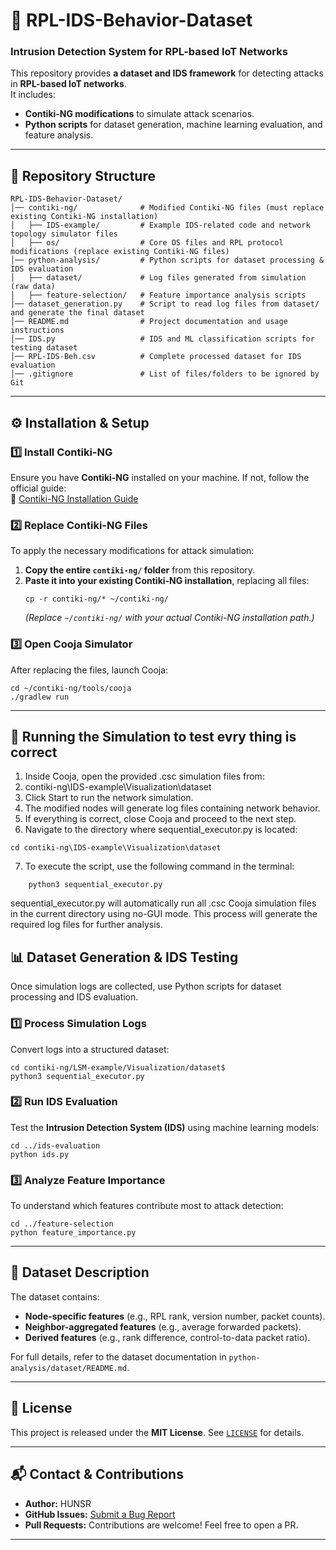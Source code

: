 # 📌 RPL-IDS-Behavior-Dataset
### Intrusion Detection System for RPL-based IoT Networks

This repository provides **a dataset and IDS framework** for detecting attacks in **RPL-based IoT networks**.  
It includes:
- **Contiki-NG modifications** to simulate attack scenarios.
- **Python scripts** for dataset generation, machine learning evaluation, and feature analysis.

---

## 📂 Repository Structure
```
RPL-IDS-Behavior-Dataset/
│── contiki-ng/              # Modified Contiki-NG files (must replace existing Contiki-NG installation)
│   ├── IDS-example/         # Example IDS-related code and network topology simulator files
│   ├── os/                  # Core OS files and RPL protocol modifications (replace existing Contiki-NG files)
│── python-analysis/         # Python scripts for dataset processing & IDS evaluation
│   ├── dataset/             # Log files generated from simulation (raw data)
│   ├── feature-selection/   # Feature importance analysis scripts
│── dataset_generation.py    # Script to read log files from dataset/ and generate the final dataset
│── README.md                # Project documentation and usage instructions
│── IDS.py                   # IDS and ML classification scripts for testing dataset
│── RPL-IDS-Beh.csv          # Complete processed dataset for IDS evaluation
│── .gitignore               # List of files/folders to be ignored by Git

```

---

## ⚙️ Installation & Setup

### **1️⃣ Install Contiki-NG**
Ensure you have **Contiki-NG** installed on your machine. If not, follow the official guide:  
🔗 [Contiki-NG Installation Guide](https://github.com/contiki-ng/contiki-ng)

### **2️⃣ Replace Contiki-NG Files**
To apply the necessary modifications for attack simulation:
1. **Copy the entire `contiki-ng/` folder** from this repository.
2. **Paste it into your existing Contiki-NG installation**, replacing all files:
   ```
   cp -r contiki-ng/* ~/contiki-ng/
   ```
   _(Replace `~/contiki-ng/` with your actual Contiki-NG installation path.)_

### **3️⃣ Open Cooja Simulator**
After replacing the files, launch Cooja:
```
cd ~/contiki-ng/tools/cooja
./gradlew run
```

---

## 🚀 Running the Simulation to test evry thing is correct 

1. Inside Cooja, open the provided .csc simulation files from:
2. contiki-ng\IDS-example\Visualization\dataset
3. Click Start to run the network simulation.
4. The modified nodes will generate log files containing network behavior.
5. If everything is correct, close Cooja and proceed to the next step.
6. Navigate to the directory where sequential_executor.py is located:
```
cd contiki-ng\IDS-example\Visualization\dataset
```
7. To execute the script, use the following command in the terminal:
```
    python3 sequential_executor.py
```
sequential_executor.py will automatically run all .csc Cooja simulation files in the current directory using no-GUI mode.
This process will generate the required log files for further analysis.


## 📊 Dataset Generation & IDS Testing

Once simulation logs are collected, use Python scripts for dataset processing and IDS evaluation.

### **1️⃣ Process Simulation Logs**
Convert logs into a structured dataset:
```
cd contiki-ng/LSM-example/Visualization/dataset$ 
python3 sequential_executor.py
```

### **2️⃣ Run IDS Evaluation**
Test the **Intrusion Detection System (IDS)** using machine learning models:
```
cd ../ids-evaluation
python ids.py
```

### **3️⃣ Analyze Feature Importance**
To understand which features contribute most to attack detection:
```
cd ../feature-selection
python feature_importance.py
```

---

## 📄 Dataset Description
The dataset contains:
- **Node-specific features** (e.g., RPL rank, version number, packet counts).
- **Neighbor-aggregated features** (e.g., average forwarded packets).
- **Derived features** (e.g., rank difference, control-to-data packet ratio).

For full details, refer to the dataset documentation in `python-analysis/dataset/README.md`.

---

## 📜 License
This project is released under the **MIT License**. See [`LICENSE`](LICENSE) for details.

---

## 📬 Contact & Contributions
- **Author:** HUNSR  
- **GitHub Issues:** [Submit a Bug Report](https://github.com/HUNSR/RPL-IDS-Behavior-Dataset/issues)  
- **Pull Requests:** Contributions are welcome! Feel free to open a PR.

---

